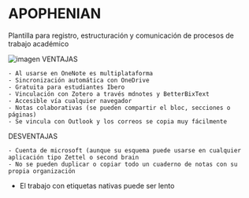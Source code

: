 # APOPHENIAN
Plantilla para registro, estructuración y comunicación de procesos de trabajo académico 

![imagen](https://user-images.githubusercontent.com/69394840/171112765-4c915081-3a65-49a0-94e8-2b6afeaf4def.png)
VENTAJAS

	- Al usarse en OneNote es multiplataforma
	- Sincronización automática con OneDrive
	- Gratuita para estudiantes Ibero
	- Vinculación con Zotero a través mdnotes y BetterBixText
	- Accesible vía cualquier navegador
	- Notas colaborativas (se pueden compartir el bloc, secciones o páginas)
	- Se vincula con Outlook y los correos se copia muy fácilmente
DESVENTAJAS

	- Cuenta de microsoft (aunque su esquema puede usarse en cualquier aplicación tipo Zettel o second brain
	- No se pueden duplicar o copiar todo un cuaderno de notas con su propia organización 
  - El trabajo con etiquetas nativas puede ser lento

